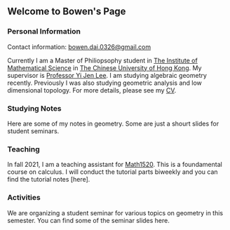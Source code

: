 ## Welcome to Bowen's Page

### Personal Information
Contact information: bowen.dai.0326@gmail.com

Currently I am a Master of Philiopsophy student in [The Institute of Mathematical Science](http://www.ims.cuhk.edu.hk/) in [The Chinese University of Hong Kong](https://www.cuhk.edu.hk/chinese/index.html). My supervisor is [Professor Yi Jen Lee](https://www.math.cuhk.edu.hk/people/academic-staff/yjlee). I am studying algebraic geometry recently. Previously I was also studying geometric analysis and low dimensional topology. For more details, please see my [CV](https://drive.google.com/file/d/14scmplRmx3vVwiMnxwPpai2NSWY3WYTa/view?usp=sharing).

### Studying Notes
Here are some of my notes in geometry. Some are just a shourt slides for student seminars.

### Teaching
In fall 2021, I am a teaching assistant for  [Math1520](https://www.math.cuhk.edu.hk/course/2122/math1520ab). This is a foundamental course on calculus. I will conduct the tutorial parts biweekly and you can find the tutorial notes [here].

### Activities
We are organizing a student seminar for various topics on geometry in this semester. You can find some of the seminar slides here.



